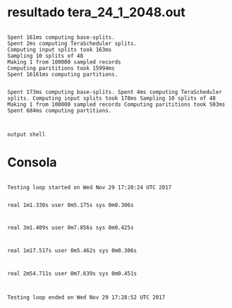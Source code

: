 # resultado tera_24_1_2048.out
<code>
Spent 161ms computing base-splits.
Spent 2ms computing TeraScheduler splits.
Computing input splits took 163ms
Sampling 10 splits of 48
Making 1 from 100000 sampled records
Computing parititions took 15994ms
Spent 16161ms computing partitions.


Spent 173ms computing base-splits.
Spent 4ms computing TeraScheduler splits.
Computing input splits took 178ms
Sampling 10 splits of 48
Making 1 from 100000 sampled records
Computing parititions took 503ms
Spent 684ms computing partitions.

output shell
</code>

# Consola

<code>
Testing loop started on Wed Nov 29 17:20:24 UTC 2017

real    1m1.330s
user    0m5.175s
sys     0m0.306s

real    3m1.409s
user    0m7.856s
sys     0m0.425s

real    1m17.517s
user    0m5.462s
sys     0m0.306s

real    2m54.711s
user    0m7.639s
sys     0m0.451s

Testing loop ended on Wed Nov 29 17:28:52 UTC 2017
</code>
